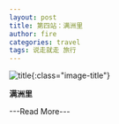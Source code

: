 ```yaml
---
layout: post
title: 第四站：满洲里
author: fire
categories: travel 
tags: 说走就走 旅行
---
```


![title](http://image.sideproject.cn/title/title_012.jpg){:class="image-title"}

**满洲里**

---Read More---
